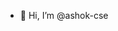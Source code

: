 - 👋 Hi, I’m @ashok-cse


<!---
ashok-cse/ashok-cse is a ✨ special ✨ repository because its `README.md` (this file) appears on your GitHub profile.
You can click the Preview link to take a look at your changes.
--->

